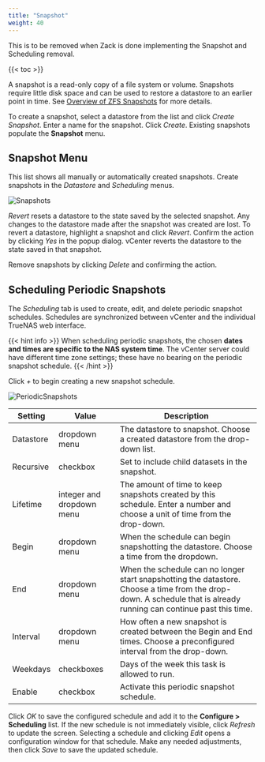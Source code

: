 ```yaml
---
title: "Snapshot"
weight: 40
---
```


This is to be removed when Zack is done implementing the Snapshot and Scheduling removal.

{{< toc >}}

A snapshot is a read-only copy of a file system or volume.
Snapshots require little disk space and can be used to restore a datastore to an earlier point in time.
See [Overview of ZFS Snapshots](https://docs.oracle.com/cd/E23824_01/html/821-1448/gbciq.html) for more details.

To create a snapshot, select a datastore from the list and click *Create Snapshot*.
Enter a name for the snapshot.
Click *Create*.
Existing snapshots populate the **Snapshot** menu.

## Snapshot Menu

This list shows all manually or automatically created snapshots.
Create snapshots in the *Datastore* and *Scheduling* menus.

![Snapshots](/images/vCenterPlugin/Snapshots.png "Snapshots Menu")

*Revert* resets a datastore to the state saved by the selected snapshot.
Any changes to the datastore made after the snapshot was created are lost.
To revert a datastore, highlight a snapshot and click *Revert*.
Confirm the action by clicking *Yes* in the popup dialog.
vCenter reverts the datastore to the state saved in that snapshot.

Remove snapshots by clicking *Delete* and confirming the action.

## Scheduling Periodic Snapshots

The *Scheduling* tab is used to create, edit, and delete periodic snapshot schedules.
Schedules are synchronized between vCenter and the individual TrueNAS web interface.

{{< hint info >}}
When scheduling periodic snapshots, the chosen **dates and times are specific to the NAS system time**. The vCenter server could have different time zone settings; these have no bearing on the periodic snapshot schedule.
{{< /hint >}}

Click *+* to begin creating a new snapshot schedule.

![PeriodicSnapshots](/images/vCenterPlugin/PeriodicSnapshots.png "Periodic Snapshot Options")

| Setting | Value | Description |
|---------|-------|-------------|
| Datastore | dropdown menu | The datastore to snapshot. Choose a created datastore from the drop-down list. |
| Recursive | checkbox | Set to include child datasets in the snapshot. |
| Lifetime | integer and dropdown menu | The amount of time to keep snapshots created by this schedule. Enter a number and choose a unit of time from the drop-down. |
| Begin | dropdown menu | When the schedule can begin snapshotting the datastore. Choose a time from the dropdown. |
| End | dropdown menu | When the schedule can no longer start snapshotting the datastore. Choose a time from the drop-down. A schedule that is already running can continue past this time. |
| Interval | dropdown menu | How often a new snapshot is created between the Begin and End times. Choose a preconfigured interval from the drop-down. |
| Weekdays | checkboxes | Days of the week this task is allowed to run. |
| Enable | checkbox | Activate this periodic snapshot schedule. |

Click *OK* to save the configured schedule and add it to the **Configure > Scheduling** list.
If the new schedule is not immediately visible, click *Refresh* to update the screen.
Selecting a schedule and clicking *Edit* opens a configuration window for that schedule.
Make any needed adjustments, then click *Save* to save the updated schedule.
